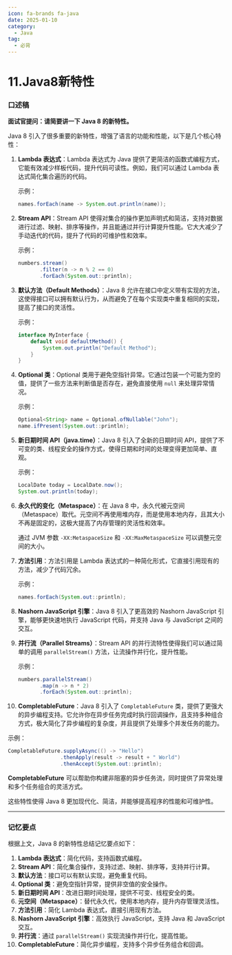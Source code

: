 ```yaml
---
icon: fa-brands fa-java
date: 2025-01-10
category:
  - Java
tag:
  - 必背
---
```

# 11.Java8新特性

### 口述稿

**面试官提问：请简要讲一下 Java 8 的新特性。**

Java 8 引入了很多重要的新特性，增强了语言的功能和性能，以下是几个核心特性：

<!-- more -->
1. **Lambda 表达式**：Lambda 表达式为 Java 提供了更简洁的函数式编程方式，它能有效减少样板代码，提升代码可读性。例如，我们可以通过 Lambda 表达式简化集合遍历的代码。

   示例：
   ```java
   names.forEach(name -> System.out.println(name));
   ```

2. **Stream API**：Stream API 使得对集合的操作更加声明式和简洁，支持对数据进行过滤、映射、排序等操作，并且能通过并行计算提升性能。它大大减少了手动迭代的代码，提升了代码的可维护性和效率。

   示例：
   ```java
   numbers.stream()
          .filter(n -> n % 2 == 0)
          .forEach(System.out::println);
   ```

3. **默认方法（Default Methods）**：Java 8 允许在接口中定义带有实现的方法，这使得接口可以拥有默认行为，从而避免了在每个实现类中重复相同的实现，提高了接口的灵活性。

   示例：
   ```java
   interface MyInterface {
       default void defaultMethod() {
           System.out.println("Default Method");
       }
   }
   ```

4. **Optional 类**：Optional 类用于避免空指针异常。它通过包装一个可能为空的值，提供了一些方法来判断值是否存在，避免直接使用 `null` 来处理异常情况。

   示例：
   ```java
   Optional<String> name = Optional.ofNullable("John");
   name.ifPresent(System.out::println);
   ```

5. **新日期时间 API（java.time）**：Java 8 引入了全新的日期时间 API，提供了不可变的类、线程安全的操作方式，使得日期和时间的处理变得更加简单、直观。

   示例：
   ```java
   LocalDate today = LocalDate.now();
   System.out.println(today);
   ```

6. **永久代的变化（Metaspace）**：在 Java 8 中，永久代被元空间（Metaspace）取代。元空间不再使用堆内存，而是使用本地内存，且其大小不再是固定的，这极大提高了内存管理的灵活性和效率。

   通过 JVM 参数 `-XX:MetaspaceSize` 和 `-XX:MaxMetaspaceSize` 可以调整元空间的大小。

7. **方法引用**：方法引用是 Lambda 表达式的一种简化形式，它直接引用现有的方法，减少了代码冗余。

   示例：
   ```java
   names.forEach(System.out::println);
   ```

8. **Nashorn JavaScript 引擎**：Java 8 引入了更高效的 Nashorn JavaScript 引擎，能够更快速地执行 JavaScript 代码，并支持 Java 与 JavaScript 之间的交互。

9. **并行流（Parallel Streams）**：Stream API 的并行流特性使得我们可以通过简单的调用 `parallelStream()` 方法，让流操作并行化，提升性能。

   示例：
   ```java
   numbers.parallelStream()
          .map(n -> n * 2)
          .forEach(System.out::println);
   ```

10. **CompletableFuture**：Java 8 引入了 `CompletableFuture` 类，提供了更强大的异步编程支持。它允许你在异步任务完成时执行回调操作，且支持多种组合方式，极大简化了异步编程的复杂度，并且提供了处理多个并发任务的能力。

   示例：
   ```java
   CompletableFuture.supplyAsync(() -> "Hello")
                    .thenApply(result -> result + " World")
                    .thenAccept(System.out::println);
   ```

**CompletableFuture** 可以帮助你构建非阻塞的异步任务流，同时提供了异常处理和多个任务组合的灵活方式。

这些特性使得 Java 8 更加现代化、简洁，并能够提高程序的性能和可维护性。

---

### 记忆要点

根据上文，Java 8 的新特性总结记忆要点如下：

1. **Lambda 表达式**：简化代码，支持函数式编程。
2. **Stream API**：简化集合操作，支持过滤、映射、排序等，支持并行计算。
3. **默认方法**：接口可以有默认实现，避免重复代码。
4. **Optional 类**：避免空指针异常，提供非空值的安全操作。
5. **新日期时间 API**：改进日期时间处理，提供不可变、线程安全的类。
6. **元空间（Metaspace）**：替代永久代，使用本地内存，提升内存管理灵活性。
7. **方法引用**：简化 Lambda 表达式，直接引用现有方法。
8. **Nashorn JavaScript 引擎**：高效执行 JavaScript，支持 Java 和 JavaScript 交互。
9. **并行流**：通过 `parallelStream()` 实现流操作并行化，提高性能。
10. **CompletableFuture**：简化异步编程，支持多个异步任务组合和回调。
